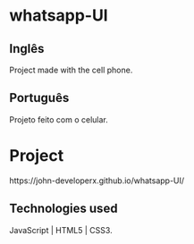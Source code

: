 # whatsapp-UI
<h2>Inglês</h2>
<p> Project made with the cell phone. </p>

<h2> Português </h2>
<p> Projeto feito com o celular. </p>

# Project

<p> https://john-developerx.github.io/whatsapp-UI/ </p>

<h2> Technologies used </h2>

<p> JavaScript | HTML5 | CSS3. </p>


